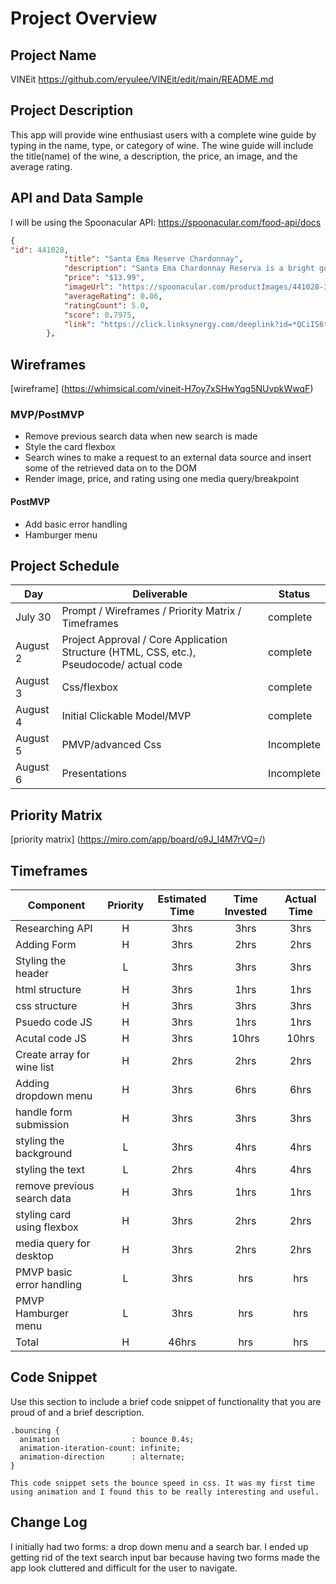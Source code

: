 # Project Overview

## Project Name
VINEit
https://github.com/eryulee/VINEit/edit/main/README.md

## Project Description

This app will provide wine enthusiast users with a complete wine guide by typing in the name, type, or category of wine. The wine guide will include the title(name) of the wine, a description, the price, an image, and the average rating.

## API and Data Sample
I will be using the Spoonacular API:
https://spoonacular.com/food-api/docs

```json
{
"id": 441028,
            "title": "Santa Ema Reserve Chardonnay",
            "description": "Santa Ema Chardonnay Reserva is a bright golden yellow colored wine that comes from the Leyda Valley. A bouquet of ripe tropical fruits emerges, such as bananas and passion fruit along with touches of honey and vanilla. In the mouth, it is a wine of good balance and pleasant acidity.Ideal to go with oily fish and sauces, seafood and grilled crab. Also ideal for white meat and mature cheeses.",
            "price": "$13.99",
            "imageUrl": "https://spoonacular.com/productImages/441028-312x231.jpg",
            "averageRating": 0.86,
            "ratingCount": 5.0,
            "score": 0.7975,
            "link": "https://click.linksynergy.com/deeplink?id=*QCiIS6t4gA&mid=2025&murl=https%3A%2F%2Fwww.wine.com%2Fproduct%2Fsanta-ema-reserve-chardonnay-2014%2F153496"
        },
```

## Wireframes

[wireframe] (https://whimsical.com/vineit-H7oy7xSHwYqg5NUvpkWwqF)



### MVP/PostMVP
- Remove previous search data when new search is made
- Style the card flexbox
- Search wines to make a request to an external data source and insert some of the retrieved data on to the DOM
- Render image, price, and rating using one media query/breakpoint


#### PostMVP  
- Add basic error handling
- Hamburger menu

## Project Schedule

|  Day | Deliverable | Status
|---|---| ---|
|July 30| Prompt / Wireframes / Priority Matrix / Timeframes |complete
|August 2| Project Approval / Core Application Structure (HTML, CSS, etc.), Pseudocode/ actual code | complete
|August 3| Css/flexbox | complete
|August 4| Initial Clickable Model/MVP  | complete
|August 5| PMVP/advanced Css | Incomplete
|August 6| Presentations | Incomplete

## Priority Matrix

[priority matrix] (https://miro.com/app/board/o9J_l4M7rVQ=/)

## Timeframes
| Component | Priority | Estimated Time | Time Invested | Actual Time |
| --- | :---: |  :---: | :---: | :---: |
| Researching API | H | 3hrs| 3hrs | 3hrs |
| Adding Form | H | 3hrs | 2hrs | 2hrs |
| Styling the header | L | 3hrs | 3hrs | 3hrs |
| html structure | H | 3hrs| 1hrs | 1hrs |
| css structure | H | 3hrs | 3hrs | 3hrs |
| Psuedo code JS | H | 3hrs | 1hrs | 1hrs |
| Acutal code JS | H | 3hrs | 10hrs | 10hrs |
| Create array for wine list | H | 2hrs | 2hrs | 2hrs |
| Adding dropdown menu | H | 3hrs | 6hrs | 6hrs |
| handle form submission | H | 3hrs | 3hrs | 3hrs |
| styling the background | L | 3hrs | 4hrs | 4hrs |
| styling the text | L | 2hrs | 4hrs | 4hrs |
| remove previous search data | H | 3hrs | 1hrs | 1hrs |
| styling card using flexbox | H | 3hrs | 2hrs | 2hrs |
| media query for desktop | H | 3hrs | 2hrs | 2hrs |
| PMVP basic error handling | L | 3hrs | hrs | hrs |
| PMVP Hamburger menu | L | 3hrs | hrs | hrs |
| Total | H | 46hrs| hrs | hrs |




## Code Snippet

Use this section to include a brief code snippet of functionality that you are proud of and a brief description.  

```
.bouncing {
  animation                : bounce 0.4s;
  animation-iteration-count: infinite;
  animation-direction      : alternate;
}

This code snippet sets the bounce speed in css. It was my first time using animation and I found this to be really interesting and useful.
```

## Change Log
I initially had two forms: a drop down menu and a search bar. I ended up getting rid of the text search input bar because having two forms made the app look cluttered and difficult for the user to navigate.
